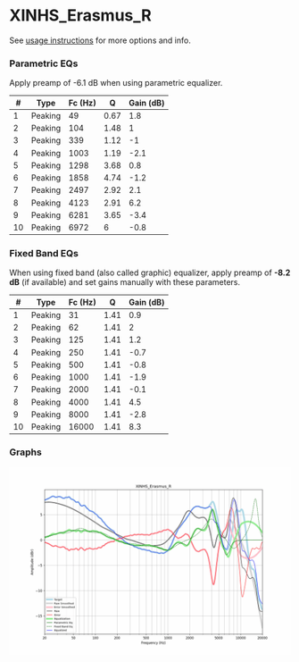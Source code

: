 # XINHS_Erasmus_R
See [usage instructions](https://github.com/jaakkopasanen/AutoEq#usage) for more options and info.

### Parametric EQs
Apply preamp of -6.1 dB when using parametric equalizer.

|   # | Type    |   Fc (Hz) |    Q |   Gain (dB) |
|-----|---------|-----------|------|-------------|
|   1 | Peaking |        49 | 0.67 |         1.8 |
|   2 | Peaking |       104 | 1.48 |         1   |
|   3 | Peaking |       339 | 1.12 |        -1   |
|   4 | Peaking |      1003 | 1.19 |        -2.1 |
|   5 | Peaking |      1298 | 3.68 |         0.8 |
|   6 | Peaking |      1858 | 4.74 |        -1.2 |
|   7 | Peaking |      2497 | 2.92 |         2.1 |
|   8 | Peaking |      4123 | 2.91 |         6.2 |
|   9 | Peaking |      6281 | 3.65 |        -3.4 |
|  10 | Peaking |      6972 | 6    |        -0.8 |

### Fixed Band EQs
When using fixed band (also called graphic) equalizer, apply preamp of **-8.2 dB** (if available) and set gains manually with these parameters.

|   # | Type    |   Fc (Hz) |    Q |   Gain (dB) |
|-----|---------|-----------|------|-------------|
|   1 | Peaking |        31 | 1.41 |         0.9 |
|   2 | Peaking |        62 | 1.41 |         2   |
|   3 | Peaking |       125 | 1.41 |         1.2 |
|   4 | Peaking |       250 | 1.41 |        -0.7 |
|   5 | Peaking |       500 | 1.41 |        -0.8 |
|   6 | Peaking |      1000 | 1.41 |        -1.9 |
|   7 | Peaking |      2000 | 1.41 |        -0.1 |
|   8 | Peaking |      4000 | 1.41 |         4.5 |
|   9 | Peaking |      8000 | 1.41 |        -2.8 |
|  10 | Peaking |     16000 | 1.41 |         8.3 |

### Graphs
![](./XINHS_Erasmus_R.png)
